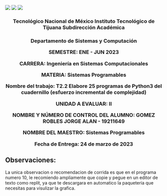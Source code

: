 ![](https://www.tecnm.mx/assets/files/main/img/pleca_tecnm.jpg?img=40) ![](https://www.tecnm.mx/assets/files/main/img/pleca-gob2.png) ![](https://www.tijuana.tecnm.mx/wp-content/themes/tecnm/images/logo_TECT.svg)


 <h3 align="center"> Tecnológico   Nacional   de   México  Instituto Tecnológico de Tijuana  Subdirección Académica  </h3>
<h3 align="center">  Departamento de Sistemas y Computación 

SEMESTRE:
ENE - JUN 2023

CARRERA: 
Ingeniería en Sistemas Computacionales

MATERIA:
Sistemas Programables

Nombre del trabajo: 
T2.2 Elabore 25 programas de Python3 del cuadernillo (esfuerzo incremental de complejidad)

UNIDAD A EVALUAR: II

NOMBRE Y NÚMERO DE CONTROL DEL ALUMNO:
GOMEZ ROBLES JORGE ALAN - 19211649


NOMBRE DEL MAESTRO:
Sistemas Programables

Fecha de Entrega:
  24 de marzo de 2023 </h3>
  
 ## Observaciones:
 La unica observacion o recomendacion de corrida es que en el programa numero 10, le recomiendo ampliamente que copie y pegue en un editor de texto como replit, ya que te descargara en automatico la paqueteria que necesitas para visulizar la grafica.
